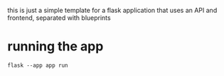 this is just a simple template for a flask application that uses an API and frontend, separated with blueprints

# running the app
```flask --app app run```